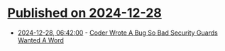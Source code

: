 # [Published on 2024-12-28](index.md)

* [2024-12-28, 06:42:00](https://soylentnews.org/article.pl?sid=24/12/27/1646233&from=rss) - [Coder Wrote A Bug So Bad Security Guards Wanted A Word](https://soylentnews.org/article.pl?sid=24/12/27/1646233&from=rss)
